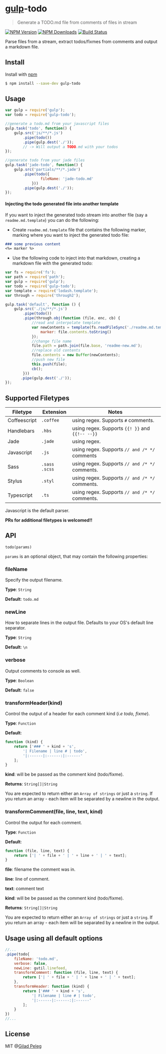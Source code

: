 # [gulp](https://github.com/wearefractal/gulp)-todo
> Generate a TODO.md file from comments of files in stream

[![NPM Version](http://img.shields.io/npm/v/gulp-todo.svg?style=flat)](https://npmjs.org/package/gulp-todo)
[![NPM Downloads](http://img.shields.io/npm/dm/gulp-todo.svg?style=flat)](https://npmjs.org/package/gulp-todo)
[![Build Status](http://img.shields.io/travis/pgilad/gulp-todo.svg?style=flat)](https://travis-ci.org/pgilad/gulp-todo)

Parse files from a stream, extract todos/fixmes from comments and output a markdown file.

## Install

Install with [npm](https://npmjs.org/package/gulp-todo)

```bash
$ npm install --save-dev gulp-todo
```

## Usage

```js
var gulp = require('gulp');
var todo = require('gulp-todo');

//generate a todo.md from your javascript files
gulp.task('todo', function() {
    gulp.src('js/**/*.js')
        .pipe(todo())
        .pipe(gulp.dest('./'));
        // -> Will output a TODO.md with your todos
});

//generate todo from your jade files
gulp.task('jade-todo', function() {
    gulp.src('partials/**/*.jade')
        .pipe(todo({
                fileName: 'jade-todo.md'
            }))
        .pipe(gulp.dest('./'));
});
```

#### Injecting the todo generated file into another template

If you want to inject the generated todo stream into another file (say a `readme.md.template`)
you can do the following:

- Create `readme.md.template` file that contains the following marker, marking where you want to inject the generated todo file:

```md
### some previous content
<%= marker %>
```

- Use the following code to inject into that markdown, creating a markdown file with the generated todo:

```js
var fs = require('fs');
var path = require('path');
var gulp = require('gulp');
var todo = require('gulp-todo');
var template = require('lodash.template');
var through = require('through2');

gulp.task('default', function () {
    gulp.src('./js/**/*.js')
        .pipe(todo())
        .pipe(through.obj(function (file, enc, cb) {
            //read and interpolate template
            var newContents = template(fs.readFileSync('./readme.md.template'), {
                marker: file.contents.toString()
            });
            //change file name
            file.path = path.join(file.base, 'readme-new.md');
            //replace old contents
            file.contents = new Buffer(newContents);
            //push new file
            this.push(file);
            cb();
        }))
       .pipe(gulp.dest('./'));
});
```

## Supported Filetypes

| Filetype     | Extension       | Notes                                           |
| ------------ | --------------- | ------------------------------------------------|
| Coffeescript | `.coffee`       | using regex. Supports `#` comments.             |
| Handlebars   | `.hbs`          | using regex. Supports `{{! }}` and `{{!-- --}}` |
| Jade         | `.jade`         | using regex.                                    |
| Javascript   | `.js`           | using regex. Supports `// and /* */` comments   |
| Sass         | `.sass` `.scss` | using regex. Supports `// and /* */` comments.  |
| Stylus       | `.styl`         | using regex. Supports `// and /* */` comments.  |
| Typescript   | `.ts`           | using regex. Supports `// and /* */` comments.  |

Javascript is the default parser.

**PRs for additional filetypes is welcomed!!**

## API

`todo(params)`

`params` is an optional object, that may contain the following properties:

### fileName

Specify the output filename.

**Type**: `String`

**Default**: `todo.md`

### newLine

How to separate lines in the output file. Defaults to your OS's default line separator.

**Type**: `String`

**Default**: `\n`

### verbose

Output comments to console as well.

**Type**: `Boolean`

**Default**: `false`

### transformHeader(kind)

Control the output of a header for each comment kind (*i.e todo, fixme*).

**Type**: `Function`

**Default**:
```js
function (kind) {
    return ['### ' + kind + 's',
        '| Filename | line # | todo',
        '|:------|:------:|:------'
    ];
}
```

**kind**: will be be passed as the comment kind (todo/fixme).

**Returns**: `String[]|String`

You are expected to return either an `Array of strings` or just a `string`. If you return an array - each item will be separated by a newline in the output.

### transformComment(file, line, text, kind)

Control the output for each comment.

**Type**: `Function`

**Default**:
```js
function (file, line, text) {
    return ['| ' + file + ' | ' + line + ' | ' + text];
}
```

**file**: filename the comment was in.

**line**: line of comment.

**text**: comment text

**kind**: will be be passed as the comment kind (todo/fixme).

**Returns**: `String[]|String`

You are expected to return either an `Array of strings` or just a `string`. If you return an array - each item will be separated by a newline in the output.

## Usage using all default options

```js
//...
.pipe(todo{
    fileName: 'todo.md',
    verbose: false,
    newLine: gutil.linefeed,
    transformComment: function (file, line, text) {
        return ['| ' + file + ' | ' + line + ' | ' + text];
    },
    transformHeader: function (kind) {
        return ['### ' + kind + 's',
            '| Filename | line # | todo',
            '|:------|:------:|:------'
        ];
    }
})
//...
```

## License

MIT @[Gilad Peleg](http://giladpeleg.com)
